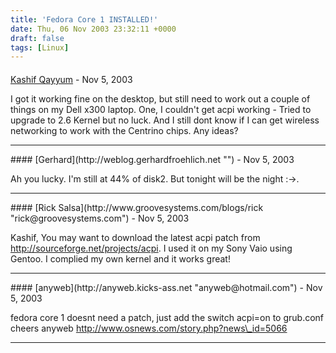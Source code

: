 ```yaml
---
title: 'Fedora Core 1 INSTALLED!'
date: Thu, 06 Nov 2003 23:32:11 +0000
draft: false
tags: [Linux]
---
```



#### 
[Kashif Qayyum]( "kqayyum@ggu.edu") - <time datetime="2003-11-07 01:02:14">Nov 5, 2003</time>

I got it working fine on the desktop, but still need to work out a couple of things on my Dell x300 laptop. One, I couldn't get acpi working - Tried to upgrade to 2.6 Kernel but no luck. And I still dont know if I can get wireless networking to work with the Centrino chips. Any ideas?
<hr />
#### 
[Gerhard](http://weblog.gerhardfroehlich.net "") - <time datetime="2003-11-07 01:31:07">Nov 5, 2003</time>

Ah you lucky. I'm still at 44% of disk2. But tonight will be the night :->.
<hr />
#### 
[Rick Salsa](http://www.groovesystems.com/blogs/rick "rick@groovesystems.com") - <time datetime="2003-11-07 09:41:16">Nov 5, 2003</time>

Kashif, You may want to download the latest acpi patch from http://sourceforge.net/projects/acpi. I used it on my Sony Vaio using Gentoo. I complied my own kernel and it works great!
<hr />
#### 
[anyweb](http://anyweb.kicks-ass.net "anyweb@hotmail.com") - <time datetime="2003-11-07 15:02:32">Nov 5, 2003</time>

fedora core 1 doesnt need a patch, just add the switch acpi=on to grub.conf cheers anyweb http://www.osnews.com/story.php?news\_id=5066
<hr />
